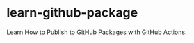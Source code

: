 
# learn-github-package

Learn How to Publish to GitHub Packages with GitHub Actions.

<!-- test -->
<!-- test -->
<!-- test -->
<!-- test -->